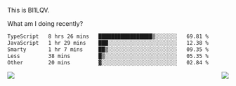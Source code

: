 This is BI1LQV.

What am I doing recently?

<!--START_SECTION:waka-->

```txt
TypeScript   8 hrs 26 mins   █████████████████▒░░░░░░░   69.81 %
JavaScript   1 hr 29 mins    ███░░░░░░░░░░░░░░░░░░░░░░   12.38 %
Smarty       1 hr 7 mins     ██▒░░░░░░░░░░░░░░░░░░░░░░   09.35 %
Less         38 mins         █▒░░░░░░░░░░░░░░░░░░░░░░░   05.35 %
Other        20 mins         ▓░░░░░░░░░░░░░░░░░░░░░░░░   02.84 %
```

<!--END_SECTION:waka-->
<img align="right" src="https://github-readme-stats.vercel.app/api?username=bi1lqv&show_icons=true&count_private=true">

<img src="https://metrics.lecoq.io/bi1lqv?template=classic&base.activity=0&base.community=0&base.repositories=0&base.metadata=0&isocalendar=1&base=header%2C%20activity%2C%20community%2C%20repositories%2C%20metadata&base.indepth=false&base.hireable=false&isocalendar=false&isocalendar.duration=full-year&config.timezone=Asia%2FShanghai">
